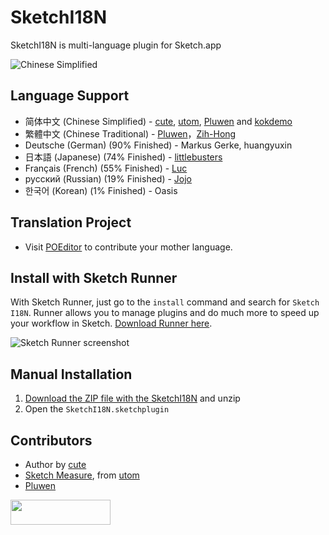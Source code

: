 # SketchI18N

SketchI18N is multi-language plugin for Sketch.app

![Chinese Simplified](http://i.imgur.com/IoERvfU.png)

## Language Support
* 简体中文 (Chinese Simplified) - [cute](https://github.com/cute/), [utom](http://utom.design), [Pluwen](https://twitter.com/pluwen) and [kokdemo](https://github.com/kokdemo/)
* 繁體中文 (Chinese Traditional) - [Pluwen](https://twitter.com/pluwen)，[Zih-Hong](http://zihhonglin.com)
* Deutsche (German) (90% Finished) - Markus Gerke, huangyuxin
* 日本語 (Japanese) (74% Finished) - [littlebusters](https://github.com/littlebusters)
* Français (French) (55% Finished) - [Luc](https://twitter.com/lucpotage)
* русский (Russian) (19% Finished) - [Jojo](http://i.ui.cn/ucenter/227163.html)
* 한국어 (Korean) (1% Finished) - Oasis

## Translation Project
* Visit [POEditor](https://poeditor.com/join/project/Md6yp4IDXV) to contribute your mother language.

## Install with Sketch Runner
With Sketch Runner, just go to the `install` command and search for `Sketch I18N`. Runner allows you to manage plugins and do much more to speed up your workflow in Sketch. [Download Runner here](http://www.sketchrunner.com).

![Sketch Runner screenshot](https://user-images.githubusercontent.com/555720/28832730-ec4c4782-76a2-11e7-9463-c926d9cb6756.png)

## Manual Installation
1. [Download the ZIP file with the SketchI18N](https://github.com/cute/SketchI18N/archive/master.zip) and unzip
2. Open the `SketchI18N.sketchplugin`

## Contributors
* Author by [cute](https://github.com/cute/)
* [Sketch Measure](http://utom.design/measure), from [utom](http://utom.design)
* [Pluwen](https://twitter.com/pluwen)

<a href="http://bit.ly/SketchRunnerWebsite"><img height="40" width="160" src="http://sketchrunner.com/img/badge_blue.png"></a>
